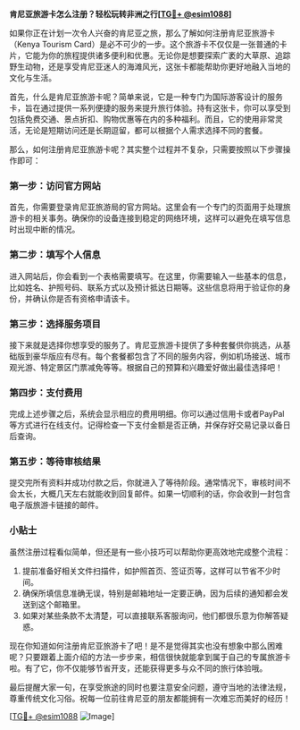 **肯尼亚旅游卡怎么注册？轻松玩转非洲之行[[TG💪+ @esim1088](https://t.me/s/esim1088)]**

如果你正在计划一次令人兴奋的肯尼亚之旅，那么了解如何注册肯尼亚旅游卡（Kenya Tourism Card）是必不可少的一步。这个旅游卡不仅仅是一张普通的卡片，它能为你的旅程提供诸多便利和优惠。无论你是想要探索广袤的大草原、追踪野生动物，还是享受肯尼亚迷人的海滩风光，这张卡都能帮助你更好地融入当地的文化与生活。

首先，什么是肯尼亚旅游卡呢？简单来说，它是一种专门为国际游客设计的服务卡，旨在通过提供一系列便捷的服务来提升旅行体验。持有这张卡，你可以享受到包括免费交通、景点折扣、购物优惠等在内的多种福利。而且，它的使用非常灵活，无论是短期访问还是长期逗留，都可以根据个人需求选择不同的套餐。

那么，如何注册肯尼亚旅游卡呢？其实整个过程并不复杂，只需要按照以下步骤操作即可：

### 第一步：访问官方网站

首先，你需要登录肯尼亚旅游局的官方网站。这里会有一个专门的页面用于处理旅游卡的相关事务。确保你的设备连接到稳定的网络环境，这样可以避免在填写信息时出现中断的情况。

### 第二步：填写个人信息

进入网站后，你会看到一个表格需要填写。在这里，你需要输入一些基本的信息，比如姓名、护照号码、联系方式以及预计抵达日期等。这些信息将用于验证你的身份，并确认你是否有资格申请该卡。

### 第三步：选择服务项目

接下来就是选择你想享受的服务了。肯尼亚旅游卡提供了多种套餐供你挑选，从基础版到豪华版应有尽有。每个套餐都包含了不同的服务内容，例如机场接送、城市观光游、特定景区门票减免等等。根据自己的预算和兴趣爱好做出最佳选择吧！

### 第四步：支付费用

完成上述步骤之后，系统会显示相应的费用明细。你可以通过信用卡或者PayPal等方式进行在线支付。记得检查一下支付金额是否正确，并保存好交易记录以备日后查询。

### 第五步：等待审核结果

提交完所有资料并成功付款之后，你就进入了等待阶段。通常情况下，审核时间不会太长，大概几天左右就能收到回复邮件。如果一切顺利的话，你会收到一封包含电子版旅游卡链接的邮件。

### 小贴士

虽然注册过程看似简单，但还是有一些小技巧可以帮助你更高效地完成整个流程：
1. 提前准备好相关文件扫描件，如护照首页、签证页等，这样可以节省不少时间。
2. 确保所填信息准确无误，特别是邮箱地址一定要正确，因为后续的通知都会发送到这个邮箱里。
3. 如果对某些条款不太清楚，可以直接联系客服询问，他们都很乐意为你解答疑惑。

现在你知道如何注册肯尼亚旅游卡了吧！是不是觉得其实也没有想象中那么困难呢？只要跟着上面介绍的方法一步步来，相信很快就能拿到属于自己的专属旅游卡啦。有了它，你不仅能够节省开支，还能获得更多与众不同的旅行体验哦。

最后提醒大家一句，在享受旅途的同时也要注意安全问题，遵守当地的法律法规，尊重传统文化习俗。祝每一位前往肯尼亚的朋友都能拥有一次难忘而美好的经历！

[[TG💪+ @esim1088](https://t.me/s/esim1088) ![Image](https://i.postimg.cc/4NQfJmqS/Snipaste-2025-05-13-00-14-12.png)]